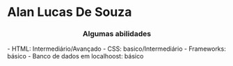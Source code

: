 # Alan Lucas De Souza
<h3 align="center"> Algumas abilidades</h3>
<p>
  - HTML: Intermediário/Avançado
  - CSS: basico/Intermediário
  - Frameworks: básico 
  - Banco de dados em localhoost: básico
</p>


